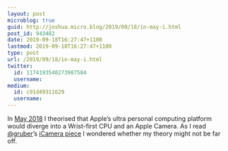 ```yaml
---
layout: post
microblog: true
guid: http://joshua.micro.blog/2019/09/18/in-may-i.html
post_id: 943482
date: 2019-09-18T16:27:47+1100
lastmod: 2019-09-18T16:27:47+1100
type: post
url: /2019/09/18/in-may-i.html
twitter:
  id: 1174193540273987584
  username: 
medium:
  id: c91d49311629
  username: 
---
```

In [May 2018](https://joshwithers.blog/2018/05/17/an-apple-camera.html) I theorised that Apple’s ultra personal computing platform would diverge into a Wrist-first CPU and an Apple Camera. As I read [@gruber](https://micro.blog/gruber)’s [iCamera piece](https://daringfireball.net/2019/09/the_iphone_11_and_iphones_11_pro) I wondered whether my theory might not be far off.
